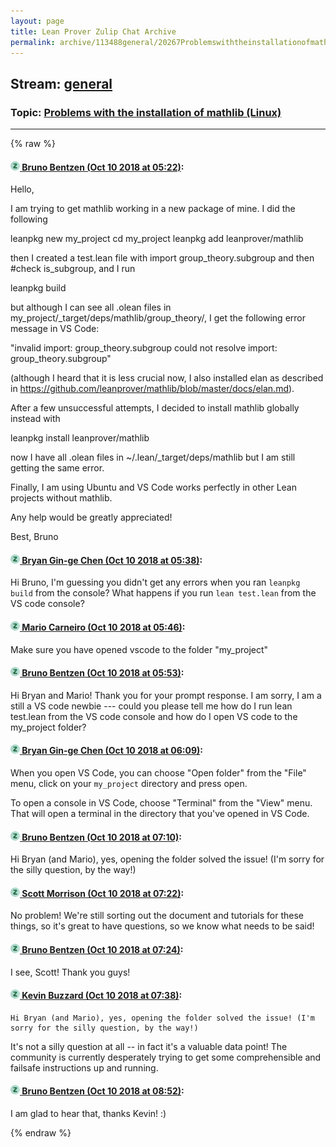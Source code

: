 ```yaml
---
layout: page
title: Lean Prover Zulip Chat Archive 
permalink: archive/113488general/20267ProblemswiththeinstallationofmathlibLinux.html
---
```


## Stream: [general](index.html)
### Topic: [Problems with the installation of mathlib (Linux)](20267ProblemswiththeinstallationofmathlibLinux.html)

---


{% raw %}
#### [![Click to go to Zulip](../../assets/img/zulip2.png) Bruno Bentzen (Oct 10 2018 at 05:22)](https://leanprover.zulipchat.com/#narrow/stream/113488-general/topic/Problems%20with%20the%20installation%20of%20mathlib%20%28Linux%29/near/135515887):
Hello,

I am trying to get mathlib working in a new package of mine. I did the following

  leanpkg new my_project
  cd my_project
  leanpkg add leanprover/mathlib

then I created a test.lean file with import group_theory.subgroup and then #check is_subgroup, and I run

  leanpkg build

but although I can see all .olean files in my_project/_target/deps/mathlib/group_theory/, I get the following error message in VS Code: 

"invalid import: group_theory.subgroup
 could not resolve import: group_theory.subgroup"

(although I heard that it is less crucial now, I also installed elan as described in https://github.com/leanprover/mathlib/blob/master/docs/elan.md).

After a few unsuccessful attempts, I decided to install mathlib globally instead with

  leanpkg install leanprover/mathlib

now I have all .olean files in ~/.lean/_target/deps/mathlib but I am still getting the same error.

Finally, I am using Ubuntu and VS Code works perfectly in other Lean projects without mathlib.

Any help would be greatly appreciated!

Best,
Bruno

#### [![Click to go to Zulip](../../assets/img/zulip2.png) Bryan Gin-ge Chen (Oct 10 2018 at 05:38)](https://leanprover.zulipchat.com/#narrow/stream/113488-general/topic/Problems%20with%20the%20installation%20of%20mathlib%20%28Linux%29/near/135516395):
Hi Bruno, I'm guessing you didn't get any errors when you ran `leanpkg build` from the console? What happens if you run `lean test.lean` from the VS code console?

#### [![Click to go to Zulip](../../assets/img/zulip2.png) Mario Carneiro (Oct 10 2018 at 05:46)](https://leanprover.zulipchat.com/#narrow/stream/113488-general/topic/Problems%20with%20the%20installation%20of%20mathlib%20%28Linux%29/near/135516646):
Make sure you have opened vscode to the folder "my_project"

#### [![Click to go to Zulip](../../assets/img/zulip2.png) Bruno Bentzen (Oct 10 2018 at 05:53)](https://leanprover.zulipchat.com/#narrow/stream/113488-general/topic/Problems%20with%20the%20installation%20of%20mathlib%20%28Linux%29/near/135516827):
Hi Bryan and Mario! Thank you for your prompt response. I am sorry, I am a still a VS code newbie --- could you please tell me how do I run lean test.lean from the VS code console and how do I open VS code to the my_project folder?

#### [![Click to go to Zulip](../../assets/img/zulip2.png) Bryan Gin-ge Chen (Oct 10 2018 at 06:09)](https://leanprover.zulipchat.com/#narrow/stream/113488-general/topic/Problems%20with%20the%20installation%20of%20mathlib%20%28Linux%29/near/135517351):
When you open VS Code, you can choose "Open folder" from the "File" menu, click on your `my_project` directory and press open.

To open a console in VS Code, choose "Terminal" from the "View" menu. That will open a terminal in the directory that you've opened in VS Code.

#### [![Click to go to Zulip](../../assets/img/zulip2.png) Bruno Bentzen (Oct 10 2018 at 07:10)](https://leanprover.zulipchat.com/#narrow/stream/113488-general/topic/Problems%20with%20the%20installation%20of%20mathlib%20%28Linux%29/near/135519374):
Hi Bryan (and Mario), yes, opening the folder solved the issue! (I'm sorry for the silly question, by the way!)

#### [![Click to go to Zulip](../../assets/img/zulip2.png) Scott Morrison (Oct 10 2018 at 07:22)](https://leanprover.zulipchat.com/#narrow/stream/113488-general/topic/Problems%20with%20the%20installation%20of%20mathlib%20%28Linux%29/near/135519800):
No problem! We're still sorting out the document and tutorials for these things, so it's great to have questions, so we know what needs to be said!

#### [![Click to go to Zulip](../../assets/img/zulip2.png) Bruno Bentzen (Oct 10 2018 at 07:24)](https://leanprover.zulipchat.com/#narrow/stream/113488-general/topic/Problems%20with%20the%20installation%20of%20mathlib%20%28Linux%29/near/135519874):
I see, Scott! Thank you guys!

#### [![Click to go to Zulip](../../assets/img/zulip2.png) Kevin Buzzard (Oct 10 2018 at 07:38)](https://leanprover.zulipchat.com/#narrow/stream/113488-general/topic/Problems%20with%20the%20installation%20of%20mathlib%20%28Linux%29/near/135520320):
```quote
Hi Bryan (and Mario), yes, opening the folder solved the issue! (I'm sorry for the silly question, by the way!)
```
It's not a silly question at all -- in fact it's a valuable data point! The community is currently desperately trying to get some comprehensible and failsafe instructions up and running.

#### [![Click to go to Zulip](../../assets/img/zulip2.png) Bruno Bentzen (Oct 10 2018 at 08:52)](https://leanprover.zulipchat.com/#narrow/stream/113488-general/topic/Problems%20with%20the%20installation%20of%20mathlib%20%28Linux%29/near/135522854):
I am glad to hear that, thanks Kevin! :)


{% endraw %}
